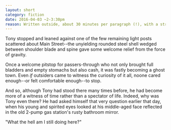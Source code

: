 ```yaml
---
layout: short
category: fiction
date: 2016-04-03 ~2-3:30pm
reason: Written outside, about 30 minutes per paragraph (!), with a strong wind blowing my hair in all directions.
---
```

Tony stopped and leaned against one of the few remaining light posts scattered about Main Street--the unyielding rounded steel shell wedged between shoulder blade and spine gave some welcome relief from the force of gravity.

Once a welcome pitstop for passers-through who not only brought full bladders and empty stomachs but also cash, it was fastly becoming a ghost town. Even _if_ outsiders came to witness the curiosity of it all, noone cared enough--or felt comfortable enough--to stop.

And so, although Tony had stood there many times before, he had become more of a witness of time rather than a spectator of life. Indeed, why was Tony even there? He had asked himself that very question earlier that day, when his young and spirited eyes looked at his middle-aged face reflected in the old 2-pump gas station's rusty bathroom mirror.

"What the hell am I still doing here?"

